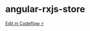 # angular-rxjs-store

[Edit in Codeflow ⚡️](https://stackblitz.com/~/github.com/yimity/angular-rxjs-store)
